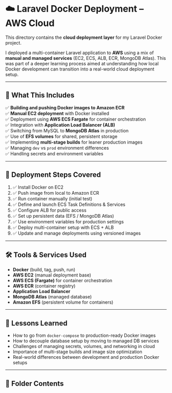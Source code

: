 # ☁️ Laravel Docker Deployment – AWS Cloud

This directory contains the **cloud deployment layer** for my Laravel Docker project.

I deployed a multi-container Laravel application to **AWS** using a mix of **manual and managed services** (EC2, ECS, ALB, ECR, MongoDB Atlas). This was part of a deeper learning process aimed at understanding how local Docker development can transition into a real-world cloud deployment setup.

---

## 🔧 What This Includes

✅ **Building and pushing Docker images to Amazon ECR**  
✅ **Manual EC2 deployment** with Docker installed  
✅ Deployment using **AWS ECS Fargate** for container orchestration  
✅ Integration with **Application Load Balancer (ALB)**  
✅ Switching from MySQL to **MongoDB Atlas** in production  
✅ Use of **EFS volumes** for shared, persistent storage  
✅ Implementing **multi-stage builds** for leaner production images  
✅ Managing `dev` vs `prod` environment differences  
✅ Handling secrets and environment variables

---

## 🚀 Deployment Steps Covered

1. ✅ Install Docker on EC2
2. ✅ Push image from local to Amazon ECR
3. ✅ Run container manually (initial test)
4. ✅ Define and launch ECS Task Definitions & Services
5. ✅ Configure ALB for public access
6. ✅ Set up persistent data (EFS / MongoDB Atlas)
7. ✅ Use environment variables for production settings
8. ✅ Deploy multi-container setup with ECS + ALB
9. ✅ Update and manage deployments using versioned images

---

## 🛠️ Tools & Services Used

- **Docker** (build, tag, push, run)
- **AWS EC2** (manual deployment base)
- **AWS ECS (Fargate)** for container orchestration
- **AWS ECR** (container registry)
- **Application Load Balancer**
- **MongoDB Atlas** (managed database)
- **Amazon EFS** (persistent volume for containers)

---

## 🧠 Lessons Learned

- How to go from `docker-compose` to production-ready Docker images
- How to decouple database setup by moving to managed DB services
- Challenges of managing secrets, volumes, and networking in cloud
- Importance of multi-stage builds and image size optimization
- Real-world differences between development and production Docker setups

---

## 📁 Folder Contents

